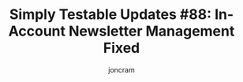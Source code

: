 ---
layout: default
title: "Simply Testable Updates #88: In-Account Newsletter Management Fixed"
author: joncram
continue_reading: false
newsletter:
    issue_number: 88th
    url: https://us5.campaign-archive1.com/?u=ac75e33d993d2b502e333ddd0&amp;id=5f0251e5f5
    highlights:
      - <a href="https://us5.campaign-archive1.com/?u=ac75e33d993d2b502e333ddd0&id=5f0251e5f5#in-account-newsletter-management-fixed">In-account newsletter management fixed</a>
      - <a href="https://us5.campaign-archive1.com/?u=ac75e33d993d2b502e333ddd0&id=5f0251e5f5#mobile-ready-account-and-payment-card-pages">Mobile-ready account and payment card pages (are almost ready)</a>
    closing_sentence: Expect the next newsletter in a week from now on 14 May 2014
---